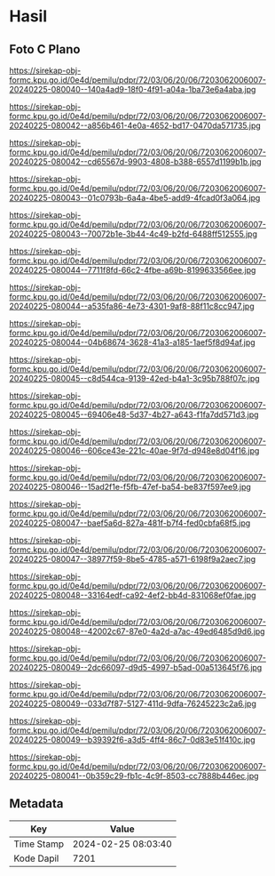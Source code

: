 # Hasil

## Foto C Plano

https://sirekap-obj-formc.kpu.go.id/0e4d/pemilu/pdpr/72/03/06/20/06/7203062006007-20240225-080040--140a4ad9-18f0-4f91-a04a-1ba73e6a4aba.jpg

https://sirekap-obj-formc.kpu.go.id/0e4d/pemilu/pdpr/72/03/06/20/06/7203062006007-20240225-080042--a856b461-4e0a-4652-bd17-0470da571735.jpg

https://sirekap-obj-formc.kpu.go.id/0e4d/pemilu/pdpr/72/03/06/20/06/7203062006007-20240225-080042--cd65567d-9903-4808-b388-6557d1199b1b.jpg

https://sirekap-obj-formc.kpu.go.id/0e4d/pemilu/pdpr/72/03/06/20/06/7203062006007-20240225-080043--01c0793b-6a4a-4be5-add9-4fcad0f3a064.jpg

https://sirekap-obj-formc.kpu.go.id/0e4d/pemilu/pdpr/72/03/06/20/06/7203062006007-20240225-080043--70072b1e-3b44-4c49-b2fd-6488ff512555.jpg

https://sirekap-obj-formc.kpu.go.id/0e4d/pemilu/pdpr/72/03/06/20/06/7203062006007-20240225-080044--7711f8fd-66c2-4fbe-a69b-8199633566ee.jpg

https://sirekap-obj-formc.kpu.go.id/0e4d/pemilu/pdpr/72/03/06/20/06/7203062006007-20240225-080044--a535fa86-4e73-4301-9af8-88f11c8cc947.jpg

https://sirekap-obj-formc.kpu.go.id/0e4d/pemilu/pdpr/72/03/06/20/06/7203062006007-20240225-080044--04b68674-3628-41a3-a185-1aef5f8d94af.jpg

https://sirekap-obj-formc.kpu.go.id/0e4d/pemilu/pdpr/72/03/06/20/06/7203062006007-20240225-080045--c8d544ca-9139-42ed-b4a1-3c95b788f07c.jpg

https://sirekap-obj-formc.kpu.go.id/0e4d/pemilu/pdpr/72/03/06/20/06/7203062006007-20240225-080045--69406e48-5d37-4b27-a643-f1fa7dd571d3.jpg

https://sirekap-obj-formc.kpu.go.id/0e4d/pemilu/pdpr/72/03/06/20/06/7203062006007-20240225-080046--606ce43e-221c-40ae-9f7d-d948e8d04f16.jpg

https://sirekap-obj-formc.kpu.go.id/0e4d/pemilu/pdpr/72/03/06/20/06/7203062006007-20240225-080046--15ad2f1e-f5fb-47ef-ba54-be837f597ee9.jpg

https://sirekap-obj-formc.kpu.go.id/0e4d/pemilu/pdpr/72/03/06/20/06/7203062006007-20240225-080047--baef5a6d-827a-481f-b7f4-fed0cbfa68f5.jpg

https://sirekap-obj-formc.kpu.go.id/0e4d/pemilu/pdpr/72/03/06/20/06/7203062006007-20240225-080047--38977f59-8be5-4785-a571-6198f9a2aec7.jpg

https://sirekap-obj-formc.kpu.go.id/0e4d/pemilu/pdpr/72/03/06/20/06/7203062006007-20240225-080048--33164edf-ca92-4ef2-bb4d-831068ef0fae.jpg

https://sirekap-obj-formc.kpu.go.id/0e4d/pemilu/pdpr/72/03/06/20/06/7203062006007-20240225-080048--42002c67-87e0-4a2d-a7ac-49ed6485d9d6.jpg

https://sirekap-obj-formc.kpu.go.id/0e4d/pemilu/pdpr/72/03/06/20/06/7203062006007-20240225-080049--2dc66097-d9d5-4997-b5ad-00a513645f76.jpg

https://sirekap-obj-formc.kpu.go.id/0e4d/pemilu/pdpr/72/03/06/20/06/7203062006007-20240225-080049--033d7f87-5127-411d-9dfa-76245223c2a6.jpg

https://sirekap-obj-formc.kpu.go.id/0e4d/pemilu/pdpr/72/03/06/20/06/7203062006007-20240225-080049--b39392f6-a3d5-4ff4-86c7-0d83e51f410c.jpg

https://sirekap-obj-formc.kpu.go.id/0e4d/pemilu/pdpr/72/03/06/20/06/7203062006007-20240225-080041--0b359c29-fb1c-4c9f-8503-cc7888b446ec.jpg


## Metadata

| Key        | Value               |
| ---------- | ------------------- |
| Time Stamp | 2024-02-25 08:03:40 |
| Kode Dapil | 7201                |



